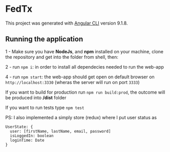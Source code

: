 # FedTx

This project was generated with [Angular CLI](https://github.com/angular/angular-cli) version 9.1.8.

## Running the application

1 - Make sure you have **NodeJs**, and **npm** installed on your machine, clone the repository and get into the folder from shell, then:

2 - run `npm i`: in order to install all dependecies needed to run the web-app

4 - run `npm start`: the web-app should get open on default browser on `http://localhost:3330` (wheras the server will run on port `3333`)

If you want to build for production run `npm run build:prod`, the outcome will be produced into **/dist** folder

If you want to run tests type `npm test`

PS: I also implemented a simply store (redux) where I put user status as
```
UserState: {
  user: [firstName, lastName, email, password]
  isLoggedIn: boolean
  loginTime: Date
}
```
